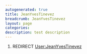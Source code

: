 ```yaml
---
autogenerated: true
title: JeanYvesTinevez
breadcrumb: JeanYvesTinevez
layout: page
categories: 
description: test description
---
```


1.  REDIRECT [User:JeanYvesTinevez](User_JeanYvesTinevez)
